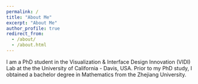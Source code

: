 ```yaml
---
permalink: /
title: "About Me"
excerpt: "About Me"
author_profile: true
redirect_from: 
  - /about/
  - /about.html
---
```


I am a PhD student in the Visualization & Interface Design Innovation (VIDI) Lab at the the University of California - Davis, USA. Prior to my PhD study, I obtained a bachelor degree in Mathematics from the Zhejiang University.

<!-- My research is focused on advancing hardware-accelerated, machine-learning-augmented visualization techniques to support complex, large-scale scientific applications. Specifically, I design hardware-accelerated parallel algorithms that facilitate realistic visualization of scientific data and create innovative methods for efficiently managing large-scale, distributed data.  I also develop expressive and intelligent systems that optimize and automate scientific visualization and analysis processes, ultimately paving the way for more streamlined workflows and fostering scientific breakthroughs. -->
